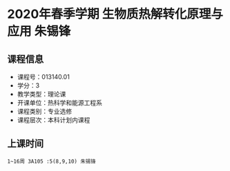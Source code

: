 # 2020年春季学期 生物质热解转化原理与应用 朱锡锋






## 课程信息

- 课程号：013140.01
- 学分：3
- 教学类型：理论课
- 开课单位：热科学和能源工程系
- 课程类别：专业选修
- 课程层次：本科计划内课程

## 上课时间

```
1~16周 3A105 :5(8,9,10) 朱锡锋
```

